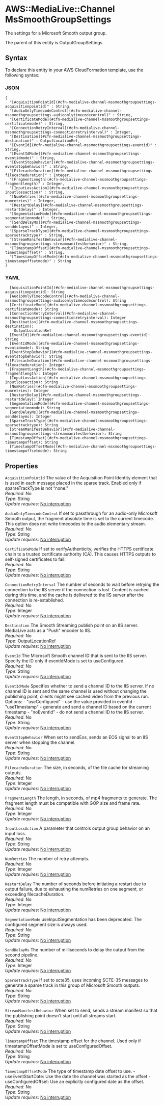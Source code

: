 # AWS::MediaLive::Channel MsSmoothGroupSettings<a name="aws-properties-medialive-channel-mssmoothgroupsettings"></a>

The settings for a Microsoft Smooth output group\.

The parent of this entity is OutputGroupSettings\.

## Syntax<a name="aws-properties-medialive-channel-mssmoothgroupsettings-syntax"></a>

To declare this entity in your AWS CloudFormation template, use the following syntax:

### JSON<a name="aws-properties-medialive-channel-mssmoothgroupsettings-syntax.json"></a>

```
{
  "[AcquisitionPointId](#cfn-medialive-channel-mssmoothgroupsettings-acquisitionpointid)" : String,
  "[AudioOnlyTimecodeControl](#cfn-medialive-channel-mssmoothgroupsettings-audioonlytimecodecontrol)" : String,
  "[CertificateMode](#cfn-medialive-channel-mssmoothgroupsettings-certificatemode)" : String,
  "[ConnectionRetryInterval](#cfn-medialive-channel-mssmoothgroupsettings-connectionretryinterval)" : Integer,
  "[Destination](#cfn-medialive-channel-mssmoothgroupsettings-destination)" : OutputLocationRef,
  "[EventId](#cfn-medialive-channel-mssmoothgroupsettings-eventid)" : String,
  "[EventIdMode](#cfn-medialive-channel-mssmoothgroupsettings-eventidmode)" : String,
  "[EventStopBehavior](#cfn-medialive-channel-mssmoothgroupsettings-eventstopbehavior)" : String,
  "[FilecacheDuration](#cfn-medialive-channel-mssmoothgroupsettings-filecacheduration)" : Integer,
  "[FragmentLength](#cfn-medialive-channel-mssmoothgroupsettings-fragmentlength)" : Integer,
  "[InputLossAction](#cfn-medialive-channel-mssmoothgroupsettings-inputlossaction)" : String,
  "[NumRetries](#cfn-medialive-channel-mssmoothgroupsettings-numretries)" : Integer,
  "[RestartDelay](#cfn-medialive-channel-mssmoothgroupsettings-restartdelay)" : Integer,
  "[SegmentationMode](#cfn-medialive-channel-mssmoothgroupsettings-segmentationmode)" : String,
  "[SendDelayMs](#cfn-medialive-channel-mssmoothgroupsettings-senddelayms)" : Integer,
  "[SparseTrackType](#cfn-medialive-channel-mssmoothgroupsettings-sparsetracktype)" : String,
  "[StreamManifestBehavior](#cfn-medialive-channel-mssmoothgroupsettings-streammanifestbehavior)" : String,
  "[TimestampOffset](#cfn-medialive-channel-mssmoothgroupsettings-timestampoffset)" : String,
  "[TimestampOffsetMode](#cfn-medialive-channel-mssmoothgroupsettings-timestampoffsetmode)" : String
}
```

### YAML<a name="aws-properties-medialive-channel-mssmoothgroupsettings-syntax.yaml"></a>

```
  [AcquisitionPointId](#cfn-medialive-channel-mssmoothgroupsettings-acquisitionpointid): String
  [AudioOnlyTimecodeControl](#cfn-medialive-channel-mssmoothgroupsettings-audioonlytimecodecontrol): String
  [CertificateMode](#cfn-medialive-channel-mssmoothgroupsettings-certificatemode): String
  [ConnectionRetryInterval](#cfn-medialive-channel-mssmoothgroupsettings-connectionretryinterval): Integer
  [Destination](#cfn-medialive-channel-mssmoothgroupsettings-destination):
    OutputLocationRef
  [EventId](#cfn-medialive-channel-mssmoothgroupsettings-eventid): String
  [EventIdMode](#cfn-medialive-channel-mssmoothgroupsettings-eventidmode): String
  [EventStopBehavior](#cfn-medialive-channel-mssmoothgroupsettings-eventstopbehavior): String
  [FilecacheDuration](#cfn-medialive-channel-mssmoothgroupsettings-filecacheduration): Integer
  [FragmentLength](#cfn-medialive-channel-mssmoothgroupsettings-fragmentlength): Integer
  [InputLossAction](#cfn-medialive-channel-mssmoothgroupsettings-inputlossaction): String
  [NumRetries](#cfn-medialive-channel-mssmoothgroupsettings-numretries): Integer
  [RestartDelay](#cfn-medialive-channel-mssmoothgroupsettings-restartdelay): Integer
  [SegmentationMode](#cfn-medialive-channel-mssmoothgroupsettings-segmentationmode): String
  [SendDelayMs](#cfn-medialive-channel-mssmoothgroupsettings-senddelayms): Integer
  [SparseTrackType](#cfn-medialive-channel-mssmoothgroupsettings-sparsetracktype): String
  [StreamManifestBehavior](#cfn-medialive-channel-mssmoothgroupsettings-streammanifestbehavior): String
  [TimestampOffset](#cfn-medialive-channel-mssmoothgroupsettings-timestampoffset): String
  [TimestampOffsetMode](#cfn-medialive-channel-mssmoothgroupsettings-timestampoffsetmode): String
```

## Properties<a name="aws-properties-medialive-channel-mssmoothgroupsettings-properties"></a>

`AcquisitionPointId` <a name="cfn-medialive-channel-mssmoothgroupsettings-acquisitionpointid"></a>
The value of the Acquisition Point Identity element that is used in each message placed in the sparse track\. Enabled only if sparseTrackType is not "none\."  
_Required_: No  
_Type_: String  
_Update requires_: [No interruption](https://docs.aws.amazon.com/AWSCloudFormation/latest/UserGuide/using-cfn-updating-stacks-update-behaviors.html#update-no-interrupt)

`AudioOnlyTimecodeControl` <a name="cfn-medialive-channel-mssmoothgroupsettings-audioonlytimecodecontrol"></a>
If set to passthrough for an audio\-only Microsoft Smooth output, the fragment absolute time is set to the current timecode\. This option does not write timecodes to the audio elementary stream\.  
_Required_: No  
_Type_: String  
_Update requires_: [No interruption](https://docs.aws.amazon.com/AWSCloudFormation/latest/UserGuide/using-cfn-updating-stacks-update-behaviors.html#update-no-interrupt)

`CertificateMode` <a name="cfn-medialive-channel-mssmoothgroupsettings-certificatemode"></a>
If set to verifyAuthenticity, verifies the HTTPS certificate chain to a trusted certificate authority \(CA\)\. This causes HTTPS outputs to self\-signed certificates to fail\.  
_Required_: No  
_Type_: String  
_Update requires_: [No interruption](https://docs.aws.amazon.com/AWSCloudFormation/latest/UserGuide/using-cfn-updating-stacks-update-behaviors.html#update-no-interrupt)

`ConnectionRetryInterval` <a name="cfn-medialive-channel-mssmoothgroupsettings-connectionretryinterval"></a>
The number of seconds to wait before retrying the connection to the IIS server if the connection is lost\. Content is cached during this time, and the cache is delivered to the IIS server after the connection is re\-established\.  
_Required_: No  
_Type_: Integer  
_Update requires_: [No interruption](https://docs.aws.amazon.com/AWSCloudFormation/latest/UserGuide/using-cfn-updating-stacks-update-behaviors.html#update-no-interrupt)

`Destination` <a name="cfn-medialive-channel-mssmoothgroupsettings-destination"></a>
The Smooth Streaming publish point on an IIS server\. MediaLive acts as a "Push" encoder to IIS\.  
_Required_: No  
_Type_: [OutputLocationRef](aws-properties-medialive-channel-outputlocationref.md)  
_Update requires_: [No interruption](https://docs.aws.amazon.com/AWSCloudFormation/latest/UserGuide/using-cfn-updating-stacks-update-behaviors.html#update-no-interrupt)

`EventId` <a name="cfn-medialive-channel-mssmoothgroupsettings-eventid"></a>
The Microsoft Smooth channel ID that is sent to the IIS server\. Specify the ID only if eventIdMode is set to useConfigured\.  
_Required_: No  
_Type_: String  
_Update requires_: [No interruption](https://docs.aws.amazon.com/AWSCloudFormation/latest/UserGuide/using-cfn-updating-stacks-update-behaviors.html#update-no-interrupt)

`EventIdMode` <a name="cfn-medialive-channel-mssmoothgroupsettings-eventidmode"></a>
Specifies whether to send a channel ID to the IIS server\. If no channel ID is sent and the same channel is used without changing the publishing point, clients might see cached video from the previous run\. Options: \- "useConfigured" \- use the value provided in eventId \- "useTimestamp" \- generate and send a channel ID based on the current timestamp \- "noEventId" \- do not send a channel ID to the IIS server\.  
_Required_: No  
_Type_: String  
_Update requires_: [No interruption](https://docs.aws.amazon.com/AWSCloudFormation/latest/UserGuide/using-cfn-updating-stacks-update-behaviors.html#update-no-interrupt)

`EventStopBehavior` <a name="cfn-medialive-channel-mssmoothgroupsettings-eventstopbehavior"></a>
When set to sendEos, sends an EOS signal to an IIS server when stopping the channel\.  
_Required_: No  
_Type_: String  
_Update requires_: [No interruption](https://docs.aws.amazon.com/AWSCloudFormation/latest/UserGuide/using-cfn-updating-stacks-update-behaviors.html#update-no-interrupt)

`FilecacheDuration` <a name="cfn-medialive-channel-mssmoothgroupsettings-filecacheduration"></a>
The size, in seconds, of the file cache for streaming outputs\.  
_Required_: No  
_Type_: Integer  
_Update requires_: [No interruption](https://docs.aws.amazon.com/AWSCloudFormation/latest/UserGuide/using-cfn-updating-stacks-update-behaviors.html#update-no-interrupt)

`FragmentLength` <a name="cfn-medialive-channel-mssmoothgroupsettings-fragmentlength"></a>
The length, in seconds, of mp4 fragments to generate\. The fragment length must be compatible with GOP size and frame rate\.  
_Required_: No  
_Type_: Integer  
_Update requires_: [No interruption](https://docs.aws.amazon.com/AWSCloudFormation/latest/UserGuide/using-cfn-updating-stacks-update-behaviors.html#update-no-interrupt)

`InputLossAction` <a name="cfn-medialive-channel-mssmoothgroupsettings-inputlossaction"></a>
A parameter that controls output group behavior on an input loss\.  
_Required_: No  
_Type_: String  
_Update requires_: [No interruption](https://docs.aws.amazon.com/AWSCloudFormation/latest/UserGuide/using-cfn-updating-stacks-update-behaviors.html#update-no-interrupt)

`NumRetries` <a name="cfn-medialive-channel-mssmoothgroupsettings-numretries"></a>
The number of retry attempts\.  
_Required_: No  
_Type_: Integer  
_Update requires_: [No interruption](https://docs.aws.amazon.com/AWSCloudFormation/latest/UserGuide/using-cfn-updating-stacks-update-behaviors.html#update-no-interrupt)

`RestartDelay` <a name="cfn-medialive-channel-mssmoothgroupsettings-restartdelay"></a>
The number of seconds before initiating a restart due to output failure, due to exhausting the numRetries on one segment, or exceeding filecacheDuration\.  
_Required_: No  
_Type_: Integer  
_Update requires_: [No interruption](https://docs.aws.amazon.com/AWSCloudFormation/latest/UserGuide/using-cfn-updating-stacks-update-behaviors.html#update-no-interrupt)

`SegmentationMode` <a name="cfn-medialive-channel-mssmoothgroupsettings-segmentationmode"></a>
useInputSegmentation has been deprecated\. The configured segment size is always used\.  
_Required_: No  
_Type_: String  
_Update requires_: [No interruption](https://docs.aws.amazon.com/AWSCloudFormation/latest/UserGuide/using-cfn-updating-stacks-update-behaviors.html#update-no-interrupt)

`SendDelayMs` <a name="cfn-medialive-channel-mssmoothgroupsettings-senddelayms"></a>
The number of milliseconds to delay the output from the second pipeline\.  
_Required_: No  
_Type_: Integer  
_Update requires_: [No interruption](https://docs.aws.amazon.com/AWSCloudFormation/latest/UserGuide/using-cfn-updating-stacks-update-behaviors.html#update-no-interrupt)

`SparseTrackType` <a name="cfn-medialive-channel-mssmoothgroupsettings-sparsetracktype"></a>
If set to scte35, uses incoming SCTE\-35 messages to generate a sparse track in this group of Microsoft Smooth outputs\.  
_Required_: No  
_Type_: String  
_Update requires_: [No interruption](https://docs.aws.amazon.com/AWSCloudFormation/latest/UserGuide/using-cfn-updating-stacks-update-behaviors.html#update-no-interrupt)

`StreamManifestBehavior` <a name="cfn-medialive-channel-mssmoothgroupsettings-streammanifestbehavior"></a>
When set to send, sends a stream manifest so that the publishing point doesn't start until all streams start\.  
_Required_: No  
_Type_: String  
_Update requires_: [No interruption](https://docs.aws.amazon.com/AWSCloudFormation/latest/UserGuide/using-cfn-updating-stacks-update-behaviors.html#update-no-interrupt)

`TimestampOffset` <a name="cfn-medialive-channel-mssmoothgroupsettings-timestampoffset"></a>
The timestamp offset for the channel\. Used only if timestampOffsetMode is set to useConfiguredOffset\.  
_Required_: No  
_Type_: String  
_Update requires_: [No interruption](https://docs.aws.amazon.com/AWSCloudFormation/latest/UserGuide/using-cfn-updating-stacks-update-behaviors.html#update-no-interrupt)

`TimestampOffsetMode` <a name="cfn-medialive-channel-mssmoothgroupsettings-timestampoffsetmode"></a>
The type of timestamp date offset to use\. \- useEventStartDate: Use the date the channel was started as the offset \- useConfiguredOffset: Use an explicitly configured date as the offset\.  
_Required_: No  
_Type_: String  
_Update requires_: [No interruption](https://docs.aws.amazon.com/AWSCloudFormation/latest/UserGuide/using-cfn-updating-stacks-update-behaviors.html#update-no-interrupt)

